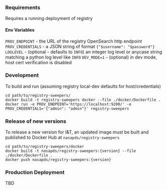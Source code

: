 ### Requirements

Requires a running deployment of registry

#### Env Variables
`PROV_ENDPOINT` - the URL of the registry OpenSearch http endpoint
`PROV_CREDENTIALS` - a JSON string of format `{"$username": "$password"}`
`LOGLEVEL` - (optional - defaults to `INFO`) an integer log level or anycase string matching a python log level like `INFO`
`DEV_MODE=1` - (optional) in dev mode, host cert verification is disabled


### Development

To build and run  (assuming registry local-dev defaults for host/credentials)

    cd path/to/registry-sweepers/
    docker build -t registry-sweepers docker --file ./docker/Dockerfile .
    docker run -e PROV_ENDPOINT='https://localhost:9200/' -e PROV_CREDENTIALS='{"admin": "admin"}' registry-sweepers

### Release of new versions

To release a new version for I&T, an updated image must be built and published to Docker Hub at `nasapds/registry-sweepers`

    cd path/to/registry-sweepers/docker
    docker build -t nasapds/registry-sweepers:{version} --file ./docker/Dockerfile .
    docker push nasapds/registry-sweepers:{version}

### Production Deployment

TBD
